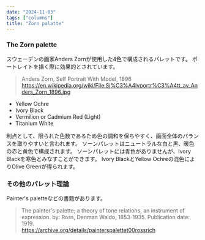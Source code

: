 ```yaml
---
date: "2024-11-03"
tags: ["columns"]
title: "Zorn palatte"
---
```


### The Zorn palette

スウェーデンの画家Anders Zornが使用した4色で構成されるパレットです。
ポートレイトを描く際に効果的とされています。

> Anders Zorn, Self Portrait With Model, 1896
> https://en.wikipedia.org/wiki/File:Sj%C3%A4lvportr%C3%A4tt_av_Anders_Zorn_1896.jpg

- Yellow Ochre
- Ivory Black
- Vermilion or Cadmium Red (Light)
- Titanium White

利点として、限られた色数であるため色の調和を保ちやすく、画面全体のバランスを取りやすいと言われます。
ソーンパレットはニュートラルな白と黒、暖色の赤と黄色で構成されます。
ソーンパレットには青色がありませんが、Ivory Blackを寒色とみなすことができます。
Ivory BlackとYellow Ochreの混色によりOlive Greenが得られます。

### その他のパレット理論
Painter's paletteなどの書籍があります。

> The painter's palette; a theory of tone relations, an instrument of expression. by: Ross, Denman Waldo, 1853-1935. Publication date: 1919. \
> https://archive.org/details/painterspalettet00rossrich
